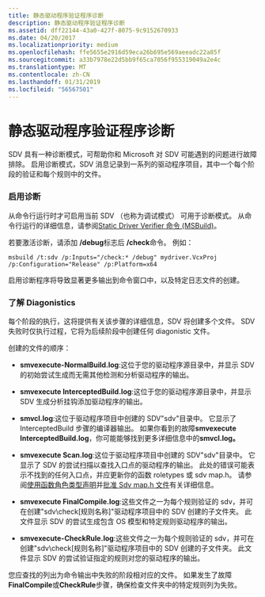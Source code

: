 ```yaml
---
title: 静态驱动程序验证程序诊断
description: 静态驱动程序验证程序诊断
ms.assetid: dff22144-43a0-427f-8075-9c9152670933
ms.date: 04/20/2017
ms.localizationpriority: medium
ms.openlocfilehash: ffe5655e2916d59eca26b695e569aeeadc22a85f
ms.sourcegitcommit: a33b7978e22d5bb9f65ca7056f955319049a2e4c
ms.translationtype: MT
ms.contentlocale: zh-CN
ms.lasthandoff: 01/31/2019
ms.locfileid: "56567501"
---
```

# <a name="static-driver-verifier-diagnostics"></a>静态驱动程序验证程序诊断


SDV 具有一种诊断模式，可帮助你和 Microsoft 对 SDV 可能遇到的问题进行故障排除。 启用诊断模式，SDV 消息记录到一系列的驱动程序项目，其中一个每个阶段的验证和每个规则中的文件。

### <a name="span-idenablingdiagnosticsspanspan-idenablingdiagnosticsspanenabling-diagnostics"></a><span id="enabling_diagnostics"></span><span id="ENABLING_DIAGNOSTICS"></span>启用诊断

从命令行运行时才可启用当前 SDV （也称为调试模式） 可用于诊断模式。  从命令行运行的详细信息，请参阅[Static Driver Verifier 命令 (MSBuild)](-static-driver-verifier-commands--msbuild-.md)。

若要激活诊断，请添加 **/debug**标志后 **/check**命令。  例如：

```
msbuild /t:sdv /p:Inputs="/check:* /debug" mydriver.VcxProj /p:Configuration="Release" /p:Platform=x64
```

启用诊断程序将导致显著更多输出到命令窗口中，以及特定日志文件的创建。

### <a name="span-idenablingdiagnosticsspanspan-idenablingdiagnosticsspanunderstanding-diagonistics"></a><span id="enabling_diagnostics"></span><span id="ENABLING_DIAGNOSTICS"></span>了解 Diagonistics

每个阶段的执行，这将提供有关该步骤的详细信息，SDV 将创建多个文件。  SDV 失败时仅执行过程，它将为后续阶段中创建任何 diagonistic 文件。

创建的文件的顺序：
* **smvexecute-NormalBuild.log**:这位于您的驱动程序源目录中，并显示 SDV 的初始尝试生成而无需其他检测和分析驱动程序的输出。
* **smvexecute InterceptedBuild.log**:这位于您的驱动程序源目录中，并显示 SDV 生成分析挂钩添加驱动程序的输出。  
* **smvcl.log**:这位于驱动程序项目中创建的 SDV"sdv"目录中。  它显示了 InterceptedBuild 步骤的编译器输出。  如果你看到的故障**smvexecute InterceptedBuild.log**，你可能能够找到更多详细信息中的**smvcl.log。**

* **smvexecute Scan.log**:这位于驱动程序项目中创建的 SDV"sdv"目录中。  它显示了 SDV 的尝试扫描以查找入口点的驱动程序的输出。  此处的错误可能表示不找到的任何入口点，并应更新你的函数 roletypes 或 sdv map.h。  请参阅[使用函数角色类型声明](using-function-role-type-declarations.md)并[批准 Sdv map.h 文件](approving-the-sdv-map-h-file.md)有关详细信息。
* **smvexecute FinalCompile.log**:这些文件之一为每个规则验证的 sdv，并可在创建"sdv\check\[规则名称]"驱动程序项目中的 SDV 创建的子文件夹。  此文件显示 SDV 的尝试生成包含 OS 模型和特定规则驱动程序的输出。  
* **smvexecute-CheckRule.log**:这些文件之一为每个规则验证的 sdv，并可在创建"sdv\check\[规则名称]"驱动程序项目中的 SDV 创建的子文件夹。  此文件显示 SDV 的尝试验证指定的规则对您的驱动程序的输出。

您应查找的列出为命令输出中失败的阶段相对应的文件。  如果发生了故障**FinalCompile**或**CheckRule**步骤，确保检查文件夹中的特定规则列为失败。
